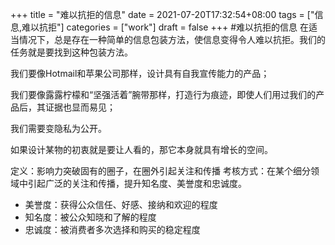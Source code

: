 +++
title = "难以抗拒的信息"
date = 2021-07-20T17:32:54+08:00
tags = ["信息,难以抗拒"]
categories = ["work"]
draft = false
+++
#难以抗拒的信息
在适当情况下，总是存在一种简单的信息包装方法，使信息变得令人难以抗拒。我们的任务就是要找到这种包装方法。

我们要像Hotmail和苹果公司那样，设计具有自我宣传能力的产品；

我们要像露露柠檬和“坚强活着”腕带那样，打造行为痕迹，即使人们用过我们的产品后，其证据也显而易见；

我们需要变隐私为公开。

如果设计某物的初衷就是要让人看的，那它本身就具有增长的空间。

定义：影响力突破固有的圈子，在圈外引起关注和传播
考核方式：在某个细分领域中引起广泛的关注和传播，提升知名度、美誉度和忠诚度。
- 美誉度：获得公众信任、好感、接纳和欢迎的程度
- 知名度：被公众知晓和了解的程度
- 忠诚度：被消费者多次选择和购买的稳定程度
